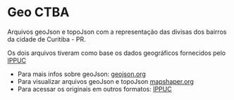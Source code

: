 # Geo CTBA

Arquivos geoJson e topoJson com a representação das divisas dos bairros da cidade de Curitiba - PR. 

Os dois arquivos tiveram como base os dados geográficos fornecidos pelo [IPPUC](http://ippuc.org.br/geodownloads/geo.htm)

- Para mais infos sobre geoJson: [geojson.org](http://geojson.org/)
- Para visualizar arquivos geoJson e topoJson [mapshaper.org](http://mapshaper.org/)
- Para acessar os originais em outros formatos: [IPPUC](http://ippuc.org.br/geodownloads/geo.htm)